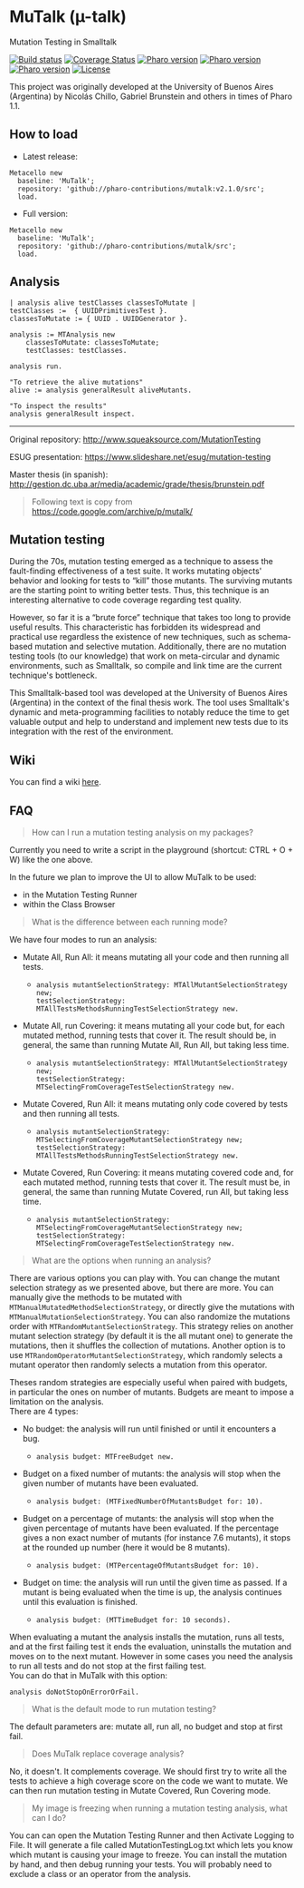 # MuTalk (µ-talk)
Mutation Testing in Smalltalk

[![Build status](https://github.com/pavel-krivanek/mutalk/workflows/CI/badge.svg)](https://github.com/pavel-krivanek/mutalk/actions/workflows/test.yml)
[![Coverage Status](https://coveralls.io/repos/github/pavel-krivanek/mutalk/badge.svg?branch=master)](https://coveralls.io/github/pavel-krivanek/mutalk?branch=master)
[![Pharo version](https://img.shields.io/badge/Pharo-9.0-%23aac9ff.svg)](https://pharo.org/download)
[![Pharo version](https://img.shields.io/badge/Pharo-10-%23aac9ff.svg)](https://pharo.org/download)
[![Pharo version](https://img.shields.io/badge/Pharo-11-%23aac9ff.svg)](https://pharo.org/download)
[![License](https://img.shields.io/badge/license-MIT-blue.svg)](https://raw.githubusercontent.com/pavel-krivanek/mutalk/master/LICENSE)

This project was originally developed at the University of Buenos Aires (Argentina) by Nicolás Chillo, Gabriel Brunstein and others in times of Pharo 1.1.

## How to load

* Latest release:
```smalltalk
Metacello new
  baseline: 'MuTalk';
  repository: 'github://pharo-contributions/mutalk:v2.1.0/src';
  load.
```
* Full version:
```smalltalk
Metacello new
  baseline: 'MuTalk';
  repository: 'github://pharo-contributions/mutalk/src';
  load.
```

## Analysis

```smalltalk
| analysis alive testClasses classesToMutate |
testClasses :=  { UUIDPrimitivesTest }.
classesToMutate := { UUID . UUIDGenerator }.

analysis := MTAnalysis new
    classesToMutate: classesToMutate;
    testClasses: testClasses.

analysis run.

"To retrieve the alive mutations"
alive := analysis generalResult aliveMutants.

"To inspect the results"
analysis generalResult inspect.
```
---

Original repository: http://www.squeaksource.com/MutationTesting

ESUG presentation: https://www.slideshare.net/esug/mutation-testing

Master thesis (in spanish): http://gestion.dc.uba.ar/media/academic/grade/thesis/brunstein.pdf

> Following text is copy from https://code.google.com/archive/p/mutalk/

## Mutation testing

During the 70s, mutation testing emerged as a technique to assess the fault-finding effectiveness of a test suite. It works mutating objects' behavior and looking for tests to “kill” those mutants. The surviving mutants are the starting point to writing better tests. Thus, this technique is an interesting alternative to code coverage regarding test quality.

However, so far it is a “brute force” technique that takes too long to provide useful results. This characteristic has forbidden its widespread and practical use regardless the existence of new techniques, such as schema-based mutation and selective mutation. Additionally, there are no mutation testing tools (to our knowledge) that work on meta-circular and dynamic environments, such as Smalltalk, so compile and link time are the current technique's bottleneck.

This Smalltalk-based tool was developed at the University of Buenos Aires (Argentina) in the context of the final thesis work. The tool uses Smalltalk's dynamic and meta-programming facilities to notably reduce the time to get valuable output and help to understand and implement new tests due to its integration with the rest of the environment.

## Wiki

You can find a wiki [here](https://github.com/pharo-contributions/mutalk/wiki).

## FAQ

> How can I run a mutation testing analysis on my packages?

Currently you need to write a script in the playground (shortcut: CTRL + O + W) like the one above.

In the future we plan to improve the UI to allow MuTalk to be used:
* in the Mutation Testing Runner
* within the Class Browser

> What is the difference between each running mode?

We have four modes to run an analysis:
* Mutate All, Run All: it means mutating all your code and then running all tests.
    * ```smalltalk
      analysis mutantSelectionStrategy: MTAllMutantSelectionStrategy new;
	  testSelectionStrategy: MTAllTestsMethodsRunningTestSelectionStrategy new.
      ```
* Mutate All, run Covering: it means mutating all your code but, for each mutated method, running tests that cover it. The result should be, in general, the same than running Mutate All, Run All, but taking less time.
    * ```smalltalk
      analysis mutantSelectionStrategy: MTAllMutantSelectionStrategy new;
	  testSelectionStrategy: MTSelectingFromCoverageTestSelectionStrategy new.
      ```
* Mutate Covered, Run All: it means mutating only code covered by tests and then running all tests.
    * ```smalltalk
      analysis mutantSelectionStrategy: MTSelectingFromCoverageMutantSelectionStrategy new;
	  testSelectionStrategy: MTAllTestsMethodsRunningTestSelectionStrategy new.
      ```
* Mutate Covered, Run Covering: it means mutating covered code and, for each mutated method, running tests that cover it. The result must be, in general, the same than running Mutate Covered, run All, but taking less time.
    * ```smalltalk
      analysis mutantSelectionStrategy: MTSelectingFromCoverageMutantSelectionStrategy new;
	  testSelectionStrategy: MTSelectingFromCoverageTestSelectionStrategy new.
      ```

> What are the options when running an analysis?

There are various options you can play with.
You can change the mutant selection strategy as we presented above, but there are more. You can manually give the methods to be mutated with `MTManualMutatedMethodSelectionStrategy`, or directly give the mutations with `MTManualMutationSelectionStrategy`.
You can also randomize the mutations order with `MTRandomMutantSelectionStrategy`. This strategy relies on another mutant selection strategy (by default it is the all mutant one) to generate the mutations, then it shuffles the collection of mutations. Another option is to use `MTRandomOperatorMutantSelectionStrategy`, which randomly selects a mutant operator then randomly selects a mutation from this operator.

Theses random strategies are especially useful when paired with budgets, in particular the ones on number of mutants. Budgets are meant to impose a limitation on the analysis.  
There are 4 types:
* No budget: the analysis will run until finished or until it encounters a bug.
  * ```smalltalk
    analysis budget: MTFreeBudget new.
    ```
* Budget on a fixed number of mutants: the analysis will stop when the given number of mutants have been evaluated.
  * ```smalltalk
    analysis budget: (MTFixedNumberOfMutantsBudget for: 10).
    ```
* Budget on a percentage of mutants: the analysis will stop when the given percentage of mutants have been evaluated. If the percentage gives a non exact number of mutants (for instance 7.6 mutants), it stops at the rounded up number (here it would be 8 mutants).
  * ```smalltalk
    analysis budget: (MTPercentageOfMutantsBudget for: 10).
    ```
* Budget on time: the analysis will run until the given time as passed. If a mutant is being evaluated when the time is up, the analysis continues until this evaluation is finished.
  * ```smalltalk
    analysis budget: (MTTimeBudget for: 10 seconds).
    ```

When evaluating a mutant the analysis installs the mutation, runs all tests, and at the first failing test it ends the evaluation, uninstalls the mutation and moves on to the next mutant. However in some cases you need the analysis to run all tests and do not stop at the first failing test.  
You can do that in MuTalk with this option:
```smalltalk
analysis doNotStopOnErrorOrFail.
```

> What is the default mode to run mutation testing?

The default parameters are: mutate all, run all, no budget and stop at first fail.

> Does MuTalk replace coverage analysis?

No, it doesn't. It complements coverage. We should first try to write all the tests to achieve a high coverage score on the code we want to mutate. We can then run mutation testing in Mutate Covered, Run Covering mode.

> My image is freezing when running a mutation testing analysis, what can I do?

You can can open the Mutation Testing Runner and then Activate Logging to File. It will generate a file called MutationTestingLog.txt which lets you know which mutant is causing your image to freeze. You can install the mutation by hand, and then debug running your tests. You will probably need to exclude a class or an operator from the analysis.
